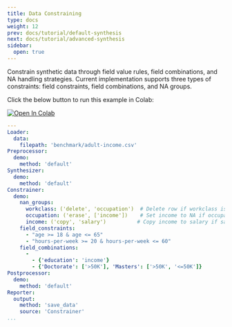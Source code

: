 ```yaml
---
title: Data Constraining
type: docs
weight: 12
prev: docs/tutorial/default-synthesis
next: docs/tutorial/advanced-synthesis
sidebar:
  open: true
---
```


Constrain synthetic data through field value rules, field combinations, and NA handling strategies.
Current implementation supports three types of constraints: field constraints, field combinations, and NA groups.

Click the below button to run this example in Colab:

[![Open In Colab](https://colab.research.google.com/assets/colab-badge.svg)](https://colab.research.google.com/github/nics-tw/petsard/blob/main/demo/data-constraining.ipynb)

```yaml
---
Loader:
  data:
    filepath: 'benchmark/adult-income.csv'
Preprocessor:
  demo:
    method: 'default'
Synthesizer:
  demo:
    method: 'default'
Constrainer:
  demo:
    nan_groups:
      workclass: ('delete', 'occupation')  # Delete row if workclass is NA
      occupation: ('erase', ['income'])    # Set income to NA if occupation is NA
      income: ('copy', 'salary')          # Copy income to salary if salary is NA
    field_constraints:
      - "age >= 18 & age <= 65"
      - "hours-per-week >= 20 & hours-per-week <= 60"
    field_combinations:
      -
        - {'education': 'income'}
        - {'Doctorate': ['>50K'], 'Masters': ['>50K', '<=50K']}
Postprocessor:
  demo:
    method: 'default'
Reporter:
  output:
    method: 'save_data'
    source: 'Constrainer'
...
```
